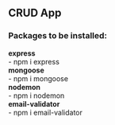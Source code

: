 ## CRUD App

### Packages to be installed:
**express**          <br />     - npm i express
<br />
**mongoose**         <br />     - npm i mongoose
<br />
**nodemon**          <br />     - npm i nodemon
<br />
**email-validator**  <br />     - npm i email-validator
<br />
